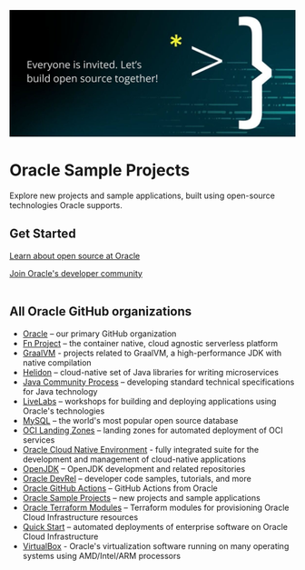 
![Oracle Logo](https://raw.githubusercontent.com/oracle-samples/.github/main/profile/ogho-banner-new.png "Open source at Oracle. Everyone is invited. Let's collaborate together")

# Oracle Sample Projects

Explore new projects and sample applications, built using open-source technologies Oracle supports.

## Get Started

[Learn about open source at Oracle](https://developer.oracle.com/open-source/)

[Join Oracle's developer community](https://bit.ly/odevrel_slack)<br><br>

## All Oracle GitHub organizations

* [Oracle](https://github.com/oracle) – our primary GitHub organization
* [Fn Project](https://github.com/fnproject) – the container native, cloud agnostic serverless platform
* [GraalVM](https://github.com/graalvm) - projects related to GraalVM, a high-performance JDK with native compilation
* [Helidon](https://github.com/helidon-io) – cloud-native set of Java libraries for writing microservices
* [Java Community Process](https://github.com/jcp-org) – developing standard technical specifications for Java technology
* [LiveLabs](https://github.com/oracle-livelabs) – workshops for building and deploying applications using Oracle's technologies
* [MySQL](https://github.com/mysql) –  the world's most popular open source database
* [OCI Landing Zones](https://github.com/oci-landing-zones) – landing zones for automated deployment of OCI services
* [Oracle Cloud Native Environment](https://github.com/oracle-cne) - fully integrated suite for the development and management of cloud-native applications
* [OpenJDK](https://github.com/openjdk/) – OpenJDK development and related repositories
* [Oracle DevRel](https://github.com/oracle-devrel) – developer code samples, tutorials, and more
* [Oracle GitHub Actions](https://github.com/oracle-actions) – GitHub Actions from Oracle
* [Oracle Sample Projects](https://github.com/oracle-samples) – new projects and sample applications 
* [Oracle Terraform Modules](https://github.com/oracle-terraform-modules) – Terraform modules for provisioning Oracle Cloud Infrastructure resources
* [Quick Start](https://github.com/oracle-quickstart) – automated deployments of enterprise software on Oracle Cloud Infrastructure
* [VirtualBox](https://github.com/VirtualBox) - Oracle's virtualization software running on many operating systems using AMD/Intel/ARM processors
